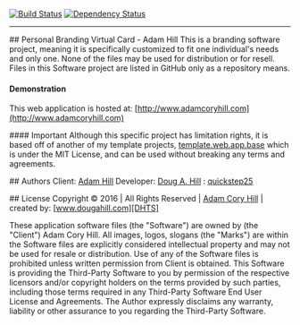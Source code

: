 [![Build Status][TRAVISIMG]][TRAVISLINK] [![Dependency Status](https://gemnasium.com/quickstep25/me.ach.svg)](https://gemnasium.com/quickstep25/me.ach)


----------

##<i class="icon-file"></i> Personal Branding Virtual Card - Adam Hill
This is a branding software project, meaning it is specifically customized to fit one individual's needs and only one.  None of the files may be used for distribution or for resell.  Files in this Software project are listed in GitHub only as a repository means.

#### Demonstration
This web application is hosted at: [http://www.adamcoryhill.com](http://www.adamcoryhill.com)

####<i class="icon-attention-circled"></i>  Important
Although this specific project has limitation rights, it is based off of another of my template projects, [template.web.app.base](https://github.com/quickstep25/template.web.app.base) which is under the MIT License, and can be used without breaking any terms and agreements.

##<i class="icon-user"></i> Authors
Client:  [Adam Hill][ADAM]
Developer: [Doug A. Hill][DOUG] : [quickstep25][DOUG]

##<i class="icon-hammer"></i> License
Copyright &copy; 2016 | All Rights Reserved | [Adam Cory Hill][ADAM] | created by: [www.dougahill.com][DHTS]


These application software files (the "Software") are owned by (the "Client") Adam Cory Hill. All images, logos, slogans (the "Marks") are within the Software files are explicitly considered intellectual property and may not be used for resale or distribution. Use of any of the Software files is prohibited unless written permission from Client is obtained. This Software is providing the Third-Party Software to you by permission of the respective licensors and/or copyright holders on the terms provided by such parties, including those terms required in any Third-Party Software End User License and Agreements. The Author expressly disclaims any warranty, liability or other assurance to you regarding the Third-Party Software.



[ADAM]: http://www.adamcoryhill.com
[DHTS]: http://www.dougahill.com
[DOUG]: quickstep25@users.noreply.github.com

[TRAVISLINK]: https://travis-ci.org/quickstep25/me.ach

[TRAVISIMG]: https://travis-ci.org/quickstep25/me.ach.svg?branch=master 
